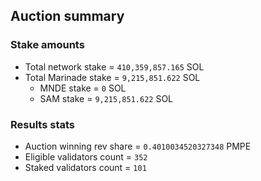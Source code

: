 ## Auction summary

### Stake amounts
- Total network stake = `410,359,857.165` SOL
- Total Marinade stake = `9,215,851.622` SOL
  - MNDE stake = `0` SOL
  - SAM stake = `9,215,851.622` SOL

### Results stats
- Auction winning rev share = `0.4010034520327348` PMPE
- Eligible validators count = `352`
- Staked validators count = `101`
